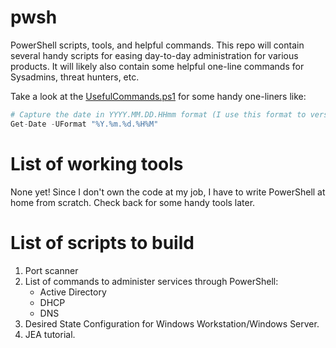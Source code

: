 # pwsh
PowerShell scripts, tools, and helpful commands.  This repo will contain several handy scripts for easing day-to-day administration for various products.  It will likely also contain some helpful one-line commands for Sysadmins, threat hunters, etc.

Take a look at the [UsefulCommands.ps1](https://github.com/Suriyawong/pwsh/blob/main/UsefulCommands.ps1) for some handy one-liners like:

```python
# Capture the date in YYYY.MM.DD.HHmm format (I use this format to version my scripts):
Get-Date -UFormat "%Y.%m.%d.%H%M"
```

# List of working tools
None yet!  Since I don't own the code at my job, I have to write PowerShell at home from scratch.  Check back for some handy tools later.

# List of scripts to build
1. Port scanner
2. List of commands to administer services through PowerShell:
    - Active Directory
    - DHCP
    - DNS
3. Desired State Configuration for Windows Workstation/Windows Server.
4. JEA tutorial.
